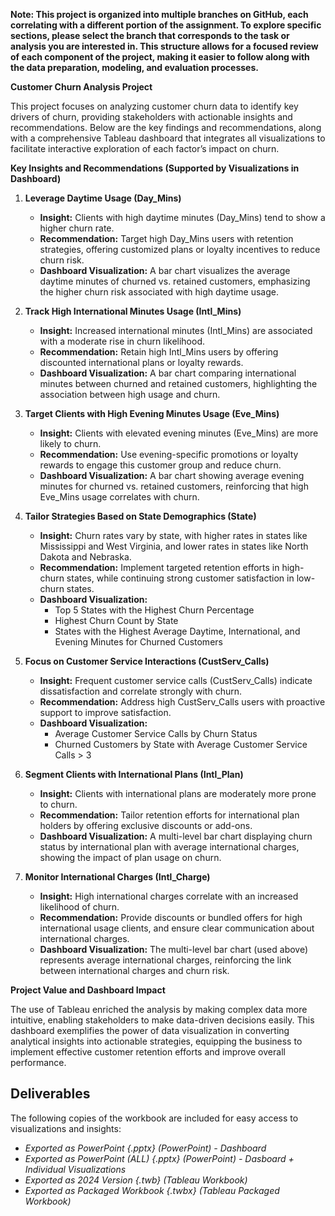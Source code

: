 **Note: This project is organized into multiple branches on GitHub, each correlating with a different portion of the assignment. To explore specific sections, please select the branch that corresponds to the task or analysis you are interested in. This structure allows for a focused review of each component of the project, making it easier to follow along with the data preparation, modeling, and evaluation processes.**

**Customer Churn Analysis Project**

This project focuses on analyzing customer churn data to identify key drivers of churn, providing stakeholders with actionable insights and recommendations. Below are the key findings and recommendations, along with a comprehensive Tableau dashboard that integrates all visualizations to facilitate interactive exploration of each factor’s impact on churn.

**Key Insights and Recommendations (Supported by Visualizations in Dashboard)**

1. **Leverage Daytime Usage (Day_Mins)**
   - **Insight:** Clients with high daytime minutes (Day_Mins) tend to show a higher churn rate.
   - **Recommendation:** Target high Day_Mins users with retention strategies, offering customized plans or loyalty incentives to reduce churn risk.
   - **Dashboard Visualization:** A bar chart visualizes the average daytime minutes of churned vs. retained customers, emphasizing the higher churn risk associated with high daytime usage.

2. **Track High International Minutes Usage (Intl_Mins)**
   - **Insight:** Increased international minutes (Intl_Mins) are associated with a moderate rise in churn likelihood.
   - **Recommendation:** Retain high Intl_Mins users by offering discounted international plans or loyalty rewards.
   - **Dashboard Visualization:** A bar chart comparing international minutes between churned and retained customers, highlighting the association between high usage and churn.

3. **Target Clients with High Evening Minutes Usage (Eve_Mins)**
   - **Insight:** Clients with elevated evening minutes (Eve_Mins) are more likely to churn.
   - **Recommendation:** Use evening-specific promotions or loyalty rewards to engage this customer group and reduce churn.
   - **Dashboard Visualization:** A bar chart showing average evening minutes for churned vs. retained customers, reinforcing that high Eve_Mins usage correlates with churn.

4. **Tailor Strategies Based on State Demographics (State)**
   - **Insight:** Churn rates vary by state, with higher rates in states like Mississippi and West Virginia, and lower rates in states like North Dakota and Nebraska.
   - **Recommendation:** Implement targeted retention efforts in high-churn states, while continuing strong customer satisfaction in low-churn states.
   - **Dashboard Visualization:**
     - Top 5 States with the Highest Churn Percentage
     - Highest Churn Count by State
     - States with the Highest Average Daytime, International, and Evening Minutes for Churned Customers

5. **Focus on Customer Service Interactions (CustServ_Calls)**
   - **Insight:** Frequent customer service calls (CustServ_Calls) indicate dissatisfaction and correlate strongly with churn.
   - **Recommendation:** Address high CustServ_Calls users with proactive support to improve satisfaction.
   - **Dashboard Visualization:**
     - Average Customer Service Calls by Churn Status
     - Churned Customers by State with Average Customer Service Calls > 3

6. **Segment Clients with International Plans (Intl_Plan)**
   - **Insight:** Clients with international plans are moderately more prone to churn.
   - **Recommendation:** Tailor retention efforts for international plan holders by offering exclusive discounts or add-ons.
   - **Dashboard Visualization:** A multi-level bar chart displaying churn status by international plan with average international charges, showing the impact of plan usage on churn.

7. **Monitor International Charges (Intl_Charge)**
   - **Insight:** High international charges correlate with an increased likelihood of churn.
   - **Recommendation:** Provide discounts or bundled offers for high international usage clients, and ensure clear communication about international charges.
   - **Dashboard Visualization:** The multi-level bar chart (used above) represents average international charges, reinforcing the link between international charges and churn risk.

**Project Value and Dashboard Impact**

The use of Tableau enriched the analysis by making complex data more intuitive, enabling stakeholders to make data-driven decisions easily. This dashboard exemplifies the power of data visualization in converting analytical insights into actionable strategies, equipping the business to implement effective customer retention efforts and improve overall performance.

## Deliverables

The following copies of the workbook are included for easy access to visualizations and insights:

- *Exported as PowerPoint {.pptx} (PowerPoint) - Dashboard*
- *Exported as PowerPoint (ALL) {.pptx} (PowerPoint) - Dasboard + Individual Visualizations*
- *Exported as 2024 Version {.twb} (Tableau Workbook)*
- *Exported as Packaged Workbook {.twbx} (Tableau Packaged Workbook)*
